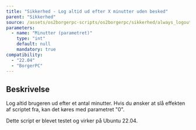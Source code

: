 ```yaml
---
title: "Sikkerhed - Log altid ud efter X minutter uden besked"
parent: "Sikkerhed"
source: /assets/os2borgerpc-scripts/os2borgerpc/sikkerhed/always_logout_after_time.sh
parameters:
  - name: "Minutter (parametret)"
    type: "int"
    default: null
    mandatory: true
compatibility:  
  - "22.04"
  - "BorgerPC"
---
```


## Beskrivelse
Log altid brugeren ud efter et antal minutter.
Hvis du ønsker at slå effekten af scriptet fra, kan det køres med parametret "0".

Dette script er blevet testet og virker på Ubuntu 22.04.